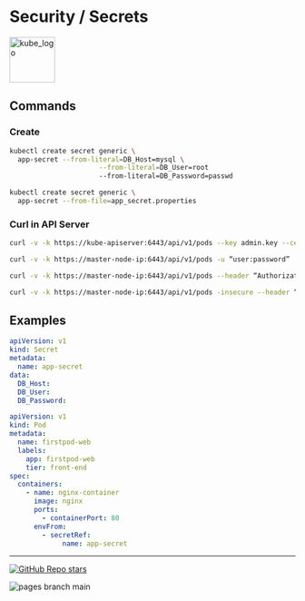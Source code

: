
# Security / Secrets

<p align="left"><img src="https://www.vectorlogo.zone/logos/kubernetes/kubernetes-icon.svg" width="80" alt="kube_logo"></p>

## Commands

### Create

```sh
kubectl create secret generic \ 
  app-secret --from-literal=DB_Host=mysql \
                      --from-literal=DB_User=root
                      --from-literal=DB_Password=passwd
```
```sh
kubectl create secret generic \
  app-secret --from-file=app_secret.properties
```

### Curl in API Server

```sh
curl -v -k https://kube-apiserver:6443/api/v1/pods --key admin.key --cert admin.crt --cacert ca.crt
```
```sh
curl -v -k https://master-node-ip:6443/api/v1/pods -u “user:password”
```
```sh
curl -v -k https://master-node-ip:6443/api/v1/pods --header “Authorization: Baerer TOKEN”
```
```sh
curl -v -k https://master-node-ip:6443/api/v1/pods -insecure --header “Authorization: Baerer TOKEN”
```

## Examples

```yaml
apiVersion: v1
kind: Secret
metadata:
  name: app-secret
data:
  DB_Host:
  DB_User:
  DB_Password:
```
```yaml
apiVersion: v1
kind: Pod
metadata:
  name: firstpod-web
  labels:
    app: firstpod-web
    tier: front-end
spec:
  containers:
    - name: nginx-container
      image: nginx
      ports:
        - containerPort: 80
      envFrom:
        - secretRef:
             name: app-secret
```

---

<p align="left"><a href="https://github.com/paulofponciano/k8s-daily-commands-and-troubleshoot"><img alt="GitHub Repo stars" src="https://img.shields.io/github/stars/paulofponciano/k8s-daily-commands-and-troubleshoot?label=k8s-daily-commands-and-troubleshoot&style=social"></a></p>

![pages branch main](https://github.com/paulofponciano/k8s-daily-commands-and-troubleshoot/actions/workflows/ci-gh-pages.yaml/badge.svg?branch=main)